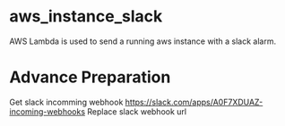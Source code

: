 # aws_instance_slack
AWS Lambda is used to send a running aws instance with a slack alarm.

# Advance Preparation
Get slack incomming webhook https://slack.com/apps/A0F7XDUAZ-incoming-webhooks
Replace slack webhook url
